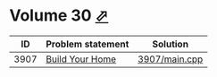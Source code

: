 # Volume 30 [⬀](http://poj.org/problemlist?volume=30)


| ID   | Problem statement                                 | Solution                       |
|------|---------------------------------------------------|--------------------------------|
| 3907 | [Build Your Home](http://poj.org/problem?id=3907) | [3907/main.cpp](3907/main.cpp) |

